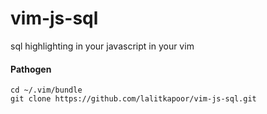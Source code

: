 vim-js-sql
==========

sql highlighting in your javascript in your vim

#### Pathogen

```
cd ~/.vim/bundle
git clone https://github.com/lalitkapoor/vim-js-sql.git
```
